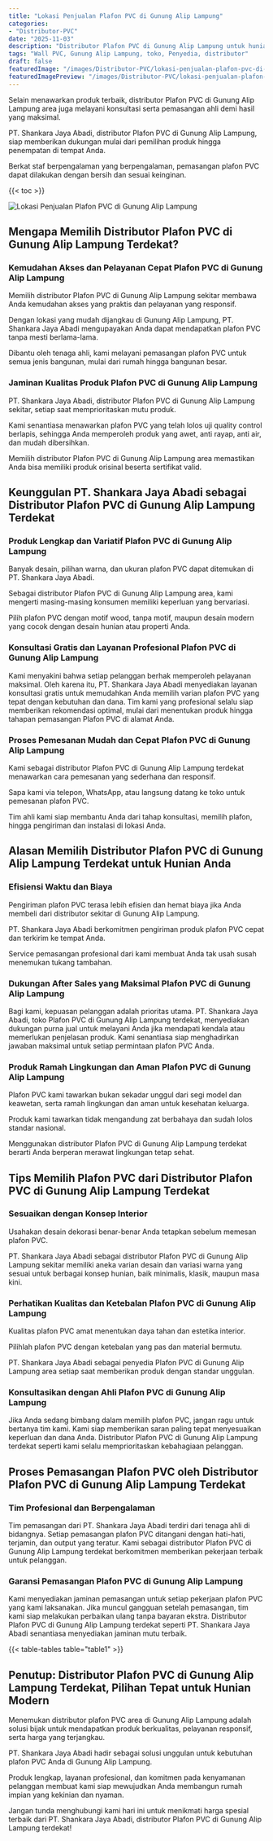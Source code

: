 ```yaml
---
title: "Lokasi Penjualan Plafon PVC di Gunung Alip Lampung"
categories:
- "Distributor-PVC"
date: "2025-11-03"
description: "Distributor Plafon PVC di Gunung Alip Lampung untuk hunian, office, serta ritel. Material unggulan, pilihan motif, variasi warna modern, dengan servis instalasi oleh tenaga ahli profesional serta garansi resmi!|Layanan penjualan Plafon PVC di Gunung Alip Lampung bagi kebutuhan rumah, kantor, maupun ritel, beserta panel berkualitas dan pemasangan oleh tenaga ahli berpengalaman dan garansi resmi.|Pilihan Plafon PVC di Gunung Alip Lampung yang terbukti untuk hunian, office, dan ritel, bersama produk unggulan dan instalasi dikerjakan oleh tenaga ahli ahli dan kepastian resmi.|Distribusi Plafon PVC di Gunung Alip Lampung untuk hunian, kantor, dan gerai, beserta produk unggulan dan penempatan ditangani oleh tim profesional, lengkap beserta jaminan resmi.}"
tags: "Wall PVC, Gunung Alip Lampung, toko, Penyedia, distributor"
draft: false
featuredImage: "/images/Distributor-PVC/lokasi-penjualan-plafon-pvc-di-gunung-alip-lampung.png"
featuredImagePreview: "/images/Distributor-PVC/lokasi-penjualan-plafon-pvc-di-gunung-alip-lampung.png"
---
```


Selain menawarkan produk terbaik, distributor Plafon PVC di Gunung Alip Lampung area juga melayani konsultasi serta pemasangan ahli demi hasil yang maksimal.

PT. Shankara Jaya Abadi, distributor Plafon PVC di Gunung Alip Lampung, siap memberikan dukungan mulai dari pemilihan produk hingga penempatan di tempat Anda.

Berkat staf berpengalaman yang berpengalaman, pemasangan plafon PVC dapat dilakukan dengan bersih dan sesuai keinginan.

{{< toc >}}

![Lokasi Penjualan Plafon PVC di Gunung Alip Lampung](/images/Distributor-PVC/Lokasi-Penjualan-Plafon-PVC-di-Gunung-Alip-Lampung.png)

## Mengapa Memilih Distributor Plafon PVC di Gunung Alip Lampung Terdekat?

### Kemudahan Akses dan Pelayanan Cepat Plafon PVC di Gunung Alip Lampung

Memilih distributor Plafon PVC di Gunung Alip Lampung sekitar membawa Anda kemudahan akses yang praktis dan pelayanan yang responsif.

Dengan lokasi yang mudah dijangkau di Gunung Alip Lampung, PT. Shankara Jaya Abadi mengupayakan Anda dapat mendapatkan plafon PVC tanpa mesti berlama-lama.

Dibantu oleh tenaga ahli, kami melayani pemasangan plafon PVC untuk semua jenis bangunan, mulai dari rumah hingga bangunan besar.

### Jaminan Kualitas Produk Plafon PVC di Gunung Alip Lampung

PT. Shankara Jaya Abadi, distributor Plafon PVC di Gunung Alip Lampung sekitar, setiap saat memprioritaskan mutu produk.

Kami senantiasa menawarkan plafon PVC yang telah lolos uji quality control berlapis, sehingga Anda memperoleh produk yang awet, anti rayap, anti air, dan mudah dibersihkan.

Memilih distributor Plafon PVC di Gunung Alip Lampung area memastikan Anda bisa memiliki produk orisinal beserta sertifikat valid.

## Keunggulan PT. Shankara Jaya Abadi sebagai Distributor Plafon PVC di Gunung Alip Lampung Terdekat

### Produk Lengkap dan Variatif Plafon PVC di Gunung Alip Lampung

Banyak desain, pilihan warna, dan ukuran plafon PVC dapat ditemukan di PT. Shankara Jaya Abadi.

Sebagai distributor Plafon PVC di Gunung Alip Lampung area, kami mengerti masing-masing konsumen memiliki keperluan yang bervariasi.

Pilih plafon PVC dengan motif wood, tanpa motif, maupun desain modern yang cocok dengan desain hunian atau properti Anda.

### Konsultasi Gratis dan Layanan Profesional Plafon PVC di Gunung Alip Lampung

Kami menyakini bahwa setiap pelanggan berhak memperoleh pelayanan maksimal. Oleh karena itu, PT. Shankara Jaya Abadi menyediakan layanan konsultasi gratis untuk memudahkan Anda memilih varian plafon PVC yang tepat dengan kebutuhan dan dana. Tim kami yang profesional selalu siap memberikan rekomendasi optimal, mulai dari menentukan produk hingga tahapan pemasangan Plafon PVC di alamat Anda.

### Proses Pemesanan Mudah dan Cepat Plafon PVC di Gunung Alip Lampung

Kami sebagai distributor Plafon PVC di Gunung Alip Lampung terdekat menawarkan cara pemesanan yang sederhana dan responsif.

Sapa kami via telepon, WhatsApp, atau langsung datang ke toko untuk pemesanan plafon PVC.

Tim ahli kami siap membantu Anda dari tahap konsultasi, memilih plafon, hingga pengiriman dan instalasi di lokasi Anda.

## Alasan Memilih Distributor Plafon PVC di Gunung Alip Lampung Terdekat untuk Hunian Anda

### Efisiensi Waktu dan Biaya

Pengiriman plafon PVC terasa lebih efisien dan hemat biaya jika Anda membeli dari distributor sekitar di Gunung Alip Lampung.

PT. Shankara Jaya Abadi berkomitmen pengiriman produk plafon PVC cepat dan terkirim ke tempat Anda.

Service pemasangan profesional dari kami membuat Anda tak usah susah menemukan tukang tambahan.

### Dukungan After Sales yang Maksimal Plafon PVC di Gunung Alip Lampung

Bagi kami, kepuasan pelanggan adalah prioritas utama. PT. Shankara Jaya Abadi, toko Plafon PVC di Gunung Alip Lampung terdekat, menyediakan dukungan purna jual untuk melayani Anda jika mendapati kendala atau memerlukan penjelasan produk. Kami senantiasa siap menghadirkan jawaban maksimal untuk setiap permintaan plafon PVC Anda.

### Produk Ramah Lingkungan dan Aman Plafon PVC di Gunung Alip Lampung

Plafon PVC kami tawarkan bukan sekadar unggul dari segi model dan keawetan, serta ramah lingkungan dan aman untuk kesehatan keluarga.

Produk kami tawarkan tidak mengandung zat berbahaya dan sudah lolos standar nasional.

Menggunakan distributor Plafon PVC di Gunung Alip Lampung terdekat berarti Anda berperan merawat lingkungan tetap sehat.

## Tips Memilih Plafon PVC dari Distributor Plafon PVC di Gunung Alip Lampung Terdekat

### Sesuaikan dengan Konsep Interior

Usahakan desain dekorasi benar-benar Anda tetapkan sebelum memesan plafon PVC.

PT. Shankara Jaya Abadi sebagai distributor Plafon PVC di Gunung Alip Lampung sekitar memiliki aneka varian desain dan variasi warna yang sesuai untuk berbagai konsep hunian, baik minimalis, klasik, maupun masa kini.

### Perhatikan Kualitas dan Ketebalan Plafon PVC di Gunung Alip Lampung

Kualitas plafon PVC amat menentukan daya tahan dan estetika interior.

Pilihlah plafon PVC dengan ketebalan yang pas dan material bermutu.

PT. Shankara Jaya Abadi sebagai penyedia Plafon PVC di Gunung Alip Lampung area setiap saat memberikan produk dengan standar unggulan.

### Konsultasikan dengan Ahli Plafon PVC di Gunung Alip Lampung

Jika Anda sedang bimbang dalam memilih plafon PVC, jangan ragu untuk bertanya tim kami. Kami siap memberikan saran paling tepat menyesuaikan keperluan dan dana Anda. Distributor Plafon PVC di Gunung Alip Lampung terdekat seperti kami selalu memprioritaskan kebahagiaan pelanggan.

## Proses Pemasangan Plafon PVC oleh Distributor Plafon PVC di Gunung Alip Lampung Terdekat

### Tim Profesional dan Berpengalaman

Tim pemasangan dari PT. Shankara Jaya Abadi terdiri dari tenaga ahli di bidangnya. Setiap pemasangan plafon PVC ditangani dengan hati-hati, terjamin, dan output yang teratur. Kami sebagai distributor Plafon PVC di Gunung Alip Lampung terdekat berkomitmen memberikan pekerjaan terbaik untuk pelanggan.

### Garansi Pemasangan Plafon PVC di Gunung Alip Lampung

Kami menyediakan jaminan pemasangan untuk setiap pekerjaan plafon PVC yang kami laksanakan. Jika muncul gangguan setelah pemasangan, tim kami siap melakukan perbaikan ulang tanpa bayaran ekstra. Distributor Plafon PVC di Gunung Alip Lampung terdekat seperti PT. Shankara Jaya Abadi senantiasa menyediakan jaminan mutu terbaik.

{{< table-tables table="table1" >}}

## Penutup: Distributor Plafon PVC di Gunung Alip Lampung Terdekat, Pilihan Tepat untuk Hunian Modern

Menemukan distributor plafon PVC area di Gunung Alip Lampung adalah solusi bijak untuk mendapatkan produk berkualitas, pelayanan responsif, serta harga yang terjangkau.

PT. Shankara Jaya Abadi hadir sebagai solusi unggulan untuk kebutuhan plafon PVC Anda di Gunung Alip Lampung.

Produk lengkap, layanan profesional, dan komitmen pada kenyamanan pelanggan membuat kami siap mewujudkan Anda membangun rumah impian yang kekinian dan nyaman.

Jangan tunda menghubungi kami hari ini untuk menikmati harga spesial terbaik dari PT. Shankara Jaya Abadi, distributor Plafon PVC di Gunung Alip Lampung terdekat!
